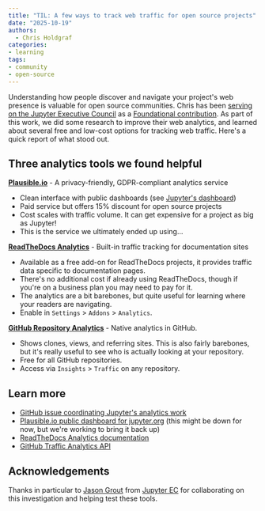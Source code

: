 ```yaml
---
title: "TIL: A few ways to track web traffic for open source projects"
date: "2025-10-19"
authors:
  - Chris Holdgraf
categories:
- learning
tags:
- community
- open-source
---
```


Understanding how people discover and navigate your project's web presence is valuable for open source communities. Chris has been [serving on the Jupyter Executive Council](../executive-council-updates/) as a [Foundational contribution](../foundational-contributions/). As part of this work, we did some research to improve their web analytics, and learned about several free and low-cost options for tracking web traffic.
Here's a quick report of what stood out.

## Three analytics tools we found helpful

**[Plausible.io](https://plausible.io/)** - A privacy-friendly, GDPR-compliant analytics service
- Clean interface with public dashboards (see [Jupyter's dashboard](https://plausible.io/jupyter.org))
- Paid service but offers 15% discount for open source projects
- Cost scales with traffic volume. It can get expensive for a project as big as Jupyter!
- This is the service we ultimately ended up using...

**[ReadTheDocs Analytics](https://docs.readthedocs.com/platform/stable/traffic-analytics.html)** - Built-in traffic tracking for documentation sites
- Available as a free add-on for ReadTheDocs projects, it provides traffic data specific to documentation pages.
- There's no additional cost if already using ReadTheDocs, though if you're on a business plan you may need to pay for it.
- The analytics are a bit barebones, but quite useful for learning where your readers are navigating.
- Enable in `Settings` > `Addons` > `Analytics`.

**[GitHub Repository Analytics](https://docs.github.com/en/repositories/viewing-activity-and-data-for-your-repository/viewing-traffic-to-a-repository)** - Native analytics in GitHub.
- Shows clones, views, and referring sites. This is also fairly barebones, but it's really useful to see who is actually looking at your repository.
- Free for all GitHub repositories.
- Access via `Insights` > `Traffic` on any repository.

## Learn more

- [GitHub issue coordinating Jupyter's analytics work](https://github.com/jupyter/jupyter.github.io/issues/815)
- [Plausible.io public dashboard for jupyter.org](https://plausible.io/jupyter.org) (this might be down for now, but we're working to bring it back up)
- [ReadTheDocs Analytics documentation](https://docs.readthedocs.com/platform/stable/traffic-analytics.html)
- [GitHub Traffic Analytics API](https://docs.github.com/en/rest/metrics/traffic?apiVersion=2022-11-28)

## Acknowledgements

Thanks in particular to [Jason Grout](https://github.com/jasongrout) from [Jupyter EC](/collaborators/jupyter/) for collaborating on this investigation and helping test these tools.

